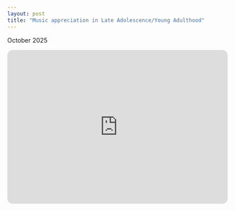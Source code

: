 ```yaml
---
layout: post
title: "Music appreciation in Late Adolescence/Young Adulthood"
---
```


October 2025


<iframe data-testid="embed-iframe" style="border-radius:12px" src="https://open.spotify.com/embed/playlist/5eLirkptjvWUiIB7VMDOhN?utm_source=generator" width="100%" height="352" frameBorder="0" allowfullscreen="" allow="autoplay; clipboard-write; encrypted-media; fullscreen; picture-in-picture" loading="lazy"></iframe>
